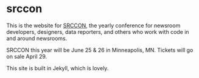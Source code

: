 srccon
======

This is the website for [SRCCON](http://www.srccon.org), the yearly conference for newsroom developers, designers, data reporters, and others who work with code in and around newsrooms.

SRCCON this year will be June 25 & 26 in Minneapolis, MN. Tickets will go on sale April 29.

This site is built in Jekyll, which is lovely.
